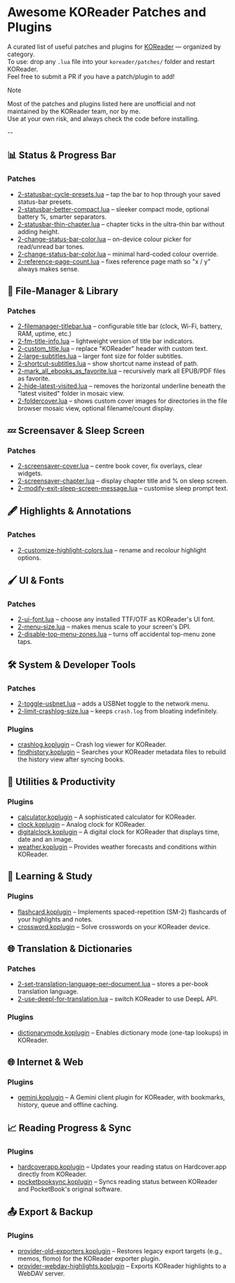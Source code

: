 # Awesome KOReader Patches and Plugins

A curated list of useful patches and plugins for [KOReader](https://koreader.rocks/) — organized by category.  
To use: drop any `.lua` file into your `koreader/patches/` folder and restart KOReader.  
Feel free to submit a PR if you have a patch/plugin to add!

> [!NOTE]
> Most of the patches and plugins listed here are unofficial and not maintained by the KOReader team, nor by me.  
> Use at your own risk, and always check the code before installing.

--

## 📊 Status & Progress Bar

### Patches

- [2-statusbar-cycle-presets.lua](https://github.com/sebdelsol/KOReader.patches/blob/main/2-statusbar-cycle-presets.lua) – tap the bar to hop through your saved status-bar presets.
- [2-statusbar-better-compact.lua](https://github.com/sebdelsol/KOReader.patches/blob/main/2-statusbar-better-compact.lua) – sleeker compact mode, optional battery %, smarter separators.
- [2-statusbar-thin-chapter.lua](https://github.com/sebdelsol/KOReader.patches/blob/main/2-statusbar-thin-chapter.lua) – chapter ticks in the ultra-thin bar without adding height.
- [2-change-status-bar-color.lua](https://github.com/sebdelsol/KOReader.patches/blob/main/2-change-status-bar-color.lua) – on-device colour picker for read/unread bar tones.
- [2-change-status-bar-color.lua](https://gist.github.com/IntrovertedMage/d759ff214f799cfb5e1f8c85daab6cae) – minimal hard-coded colour override.
- [2-reference-page-count.lua](https://github.com/sebdelsol/KOReader.patches/blob/main/2-reference-page-count.lua) – fixes reference page math so "x / y" always makes sense.

## 📂 File-Manager & Library

### Patches

- [2-filemanager-titlebar.lua](https://github.com/sebdelsol/KOReader.patches/blob/main/2-filemanager-titlebar.lua) – configurable title bar (clock, Wi-Fi, battery, RAM, uptime, etc.)
- [2-fm-title-info.lua](https://gist.github.com/hius07/c53bc1ed00e0490cb1a0709c5ed6e735) – lightweight version of title bar indicators.
- [2-custom_title.lua](https://gist.github.com/IntrovertedMage/ee3d0b7231e6bff98f7a815444ba4bcc) – replace "KOReader" header with custom text.
- [2-large-subtitles.lua](https://github.com/ImSoRight/KOReader.patches/blob/main/2-large-subtitles.lua) – larger font size for folder subtitles.
- [2-shortcut-subtitles.lua](https://github.com/ImSoRight/KOReader.patches/blob/main/2-shortcut-subtitles.lua) – show shortcut name instead of path.
- [2-mark_all_ebooks_as_favorite.lua](https://gist.github.com/dagrha/f24f74ff8c304d5d4b2af6425da99012) – recursively mark all EPUB/PDF files as favorite.
- [2-hide-latest-visited.lua](https://gist.github.com/ebanDev/ad067c912db947dc15a2e0c4a0a99240) – removes the horizontal underline beneath the "latest visited" folder in mosaic view.
- [2-foldercover.lua](https://gist.github.com/ebanDev/51a76595dd609cdacb35a5d375b97e61) – shows custom cover images for directories in the file browser mosaic view, optional filename/count display.

## 💤 Screensaver & Sleep Screen

### Patches

- [2-screensaver-cover.lua](https://gist.github.com/sebdelsol/4a274d43ec4439720ef2b89ed4c900e5) – centre book cover, fix overlays, clear widgets.
- [2-screensaver-chapter.lua](https://gist.github.com/sebdelsol/aba0d15f9f13d77a2f7a8be67278f93d) – display chapter title and % on sleep screen.
- [2-modify-exit-sleep-screen-message.lua](https://github.com/ImSoRight/KOReader.patches/blob/main/2-modify-exit-sleep-screen-message.lua) – customise sleep prompt text.

## 🖋️ Highlights & Annotations

### Patches

- [2-customize-highlight-colors.lua](https://github.com/ImSoRight/KOReader.patches/blob/main/2-customize-highlight-colors.lua) – rename and recolour highlight options.

## 🖌️ UI & Fonts

### Patches

- [2-ui-font.lua](https://github.com/sebdelsol/KOReader.patches/blob/main/2-ui-font.lua) – choose any installed TTF/OTF as KOReader's UI font.
- [2-menu-size.lua](https://github.com/sebdelsol/KOReader.patches/blob/main/2-menu-size.lua) – makes menus scale to your screen's DPI.
- [2-disable-top-menu-zones.lua](https://github.com/sebdelsol/KOReader.patches/blob/main/2-disable-top-menu-zones.lua) – turns off accidental top-menu zone taps.

## 🛠️ System & Developer Tools

### Patches

- [2-toggle-usbnet.lua](https://gist.github.com/zwim/b0d46fa83d9dbb853324f3e0c17562b5) – adds a USBNet toggle to the network menu.
- [2-limit-crashlog-size.lua](https://gist.github.com/zwim/9896498977c8eeb679b516059e752de7) – keeps `crash.log` from bloating indefinitely.

### Plugins

- [crashlog.koplugin](https://github.com/billiam/crashlog.koplugin/tree/22255e20e831b929a47cdf4b8c8895ca35eea633) – Crash log viewer for KOReader.
- [findhistory.koplugin](https://github.com/koreader/contrib/tree/main/findhistory.koplugin) – Searches your KOReader metadata files to rebuild the history view after syncing books.

## 🔢 Utilities & Productivity

### Plugins

- [calculator.koplugin](https://github.com/koreader/contrib/tree/main/calculator.koplugin) – A sophisticated calculator for KOReader.
- [clock.koplugin](https://github.com/koreader/contrib/tree/main/clock.koplugin) – Analog clock for KOReader.
- [digitalclock.koplugin](https://github.com/DucNg/digitalclock.koplugin/tree/04a9ab7423e90ae2dbb890c4a7497fbda9caa189) – A digital clock for KOReader that displays time, date and an image.
- [weather.koplugin](https://github.com/roygbyte/koweather/tree/5192c957f872700d245c72e4777e38fc7e3110e6) – Provides weather forecasts and conditions within KOReader.

## 🎯 Learning & Study

### Plugins

- [flashcard.koplugin](https://github.com/koreader/contrib/tree/main/flashcard.koplugin) – Implements spaced-repetition (SM-2) flashcards of your highlights and notes.
- [crossword.koplugin](https://github.com/roygbyte/crossword.koplugin/tree/eb4a497c8d220cfedf8d1f3b92298a9c69bff35f) – Solve crosswords on your KOReader device.

## 🌐 Translation & Dictionaries

### Patches

- [2-set-translation-language-per-document.lua](https://gist.github.com/IntrovertedMage/a10196c3ca471971d6ffd1a3c0c255d6) – stores a per-book translation language.
- [2-use-deepl-for-translation.lua](https://gist.github.com/IntrovertedMage/6f17103b14fdc77849ad111315d4ec24) – switch KOReader to use DeepL API.

### Plugins

- [dictionarymode.koplugin](https://github.com/ckilb/koreader-dictionarymode/tree/0a5b31b0f09b1d17c3671f2e5bda1530c4f605ea) – Enables dictionary mode (one-tap lookups) in KOReader.

## 🌐 Internet & Web

### Plugins

- [gemini.koplugin](https://github.com/koreader/contrib/tree/main/gemini.koplugin) – A Gemini client plugin for KOReader, with bookmarks, history, queue and offline caching.

## 📈 Reading Progress & Sync

### Plugins

- [hardcoverapp.koplugin](https://github.com/billiam/hardcoverapp.koplugin/tree/8da43eb0629a2b5b3e19438fb64cf4468252ea5d) – Updates your reading status on Hardcover.app directly from KOReader.
- [pocketbooksync.koplugin](https://github.com/ckilb/pocketbooksync.koplugin/tree/e909727c587b8b3bf1bb9ace3b0e4acc9a3bbe4b) – Syncs reading status between KOReader and PocketBook's original software.

## 📤 Export & Backup

### Plugins

- [provider-old-exporters.koplugin](https://github.com/koreader/contrib/tree/main/provider-old-exporters.koplugin) – Restores legacy export targets (e.g., memos, flomo) for the KOReader exporter plugin.
- [provider-webdav-highlights.koplugin](https://github.com/fairlygood/provider-webdav-highlights.koplugin/tree/a5bda0502324522e2797b45e9c588a180d1c2e7a) – Exports KOReader highlights to a WebDAV server.

